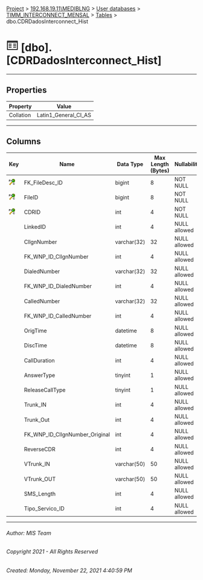 #### 

[Project](../../../../index.md) > [192.168.19.11\\MEDIBLNG](../../../index.md) > [User databases](../../index.md) > [TIMM_INTERCONNECT_MENSAL](../index.md) > [Tables](Tables.md) > dbo.CDRDadosInterconnect_Hist

# ![Tables](../../../../Images/Table32.png) [dbo].[CDRDadosInterconnect_Hist]

---

## <a name="#properties"></a>Properties

| Property | Value |
|---|---|
| Collation | Latin1_General_CI_AS |


---

## <a name="#columns"></a>Columns

| Key | Name | Data Type | Max Length (Bytes) | Nullability | Default |
|---|---|---|---|---|---|
| [![Cluster Primary Key PK_CDRDadosInterconnect_Hist: FK_FileDesc_ID\FileID\CDRID](../../../../Images/pkcluster.png)](#indexes) | FK_FileDesc_ID | bigint | 8 | NOT NULL |  |
| [![Cluster Primary Key PK_CDRDadosInterconnect_Hist: FK_FileDesc_ID\FileID\CDRID](../../../../Images/pkcluster.png)](#indexes) | FileID | bigint | 8 | NOT NULL |  |
| [![Cluster Primary Key PK_CDRDadosInterconnect_Hist: FK_FileDesc_ID\FileID\CDRID](../../../../Images/pkcluster.png)](#indexes) | CDRID | int | 4 | NOT NULL |  |
|  | LinkedID | int | 4 | NULL allowed |  |
|  | CllgnNumber | varchar(32) | 32 | NULL allowed |  |
|  | FK_WNP_ID_CllgnNumber | int | 4 | NULL allowed |  |
|  | DialedNumber | varchar(32) | 32 | NULL allowed |  |
|  | FK_WNP_ID_DialedNumber | int | 4 | NULL allowed |  |
|  | CalledNumber | varchar(32) | 32 | NULL allowed |  |
|  | FK_WNP_ID_CalledNumber | int | 4 | NULL allowed |  |
|  | OrigTime | datetime | 8 | NULL allowed |  |
|  | DiscTime | datetime | 8 | NULL allowed |  |
|  | CallDuration | int | 4 | NULL allowed |  |
|  | AnswerType | tinyint | 1 | NULL allowed |  |
|  | ReleaseCallType | tinyint | 1 | NULL allowed |  |
|  | Trunk_IN | int | 4 | NULL allowed |  |
|  | Trunk_Out | int | 4 | NULL allowed |  |
|  | FK_WNP_ID_CllgnNumber_Original | int | 4 | NULL allowed |  |
|  | ReverseCDR | int | 4 | NULL allowed | ((0)) |
|  | VTrunk_IN | varchar(50) | 50 | NULL allowed |  |
|  | VTrunk_OUT | varchar(50) | 50 | NULL allowed |  |
|  | SMS_Length | int | 4 | NULL allowed |  |
|  | Tipo_Servico_ID | int | 4 | NULL allowed |  |


---

###### Author:  MIS Team

###### Copyright 2021 - All Rights Reserved

###### Created: Monday, November 22, 2021 4:40:59 PM

